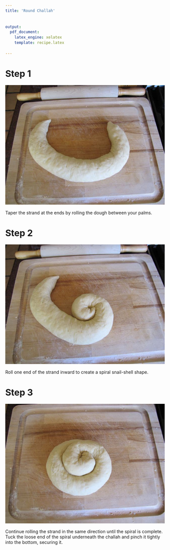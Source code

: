 ```yaml
---
title: 'Round Challah'


output: 
  pdf_document:
    latex_engine: xelatex
    template: recipe.latex
    
---
```


# Step 1

![](Challah%20Braiding/Untitled%208.png)

Taper the strand at the ends by rolling the dough between your palms.

# Step 2

![](Challah%20Braiding/Untitled%209.png)

Roll one end of the strand inward to create a spiral snail-shell shape.

# Step 3

![](Challah%20Braiding/Untitled%2010.png)

Continue rolling the strand in the same direction until the spiral is complete. Tuck the loose end of the spiral underneath the challah and pinch it tightly into the bottom, securing it.

